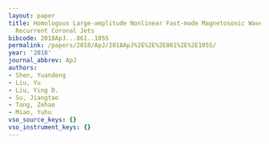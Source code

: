 ```yaml
---
layout: paper
title: Homologous Large-amplitude Nonlinear Fast-mode Magnetosonic Waves Driven by
  Recurrent Coronal Jets
bibcode: 2018ApJ...861..105S
permalink: /papers/2018/ApJ/2018ApJ%2E%2E%2E861%2E%2E105S/
year: '2018'
journal_abbrev: ApJ
authors:
- Shen, Yuandeng
- Liu, Yu
- Liu, Ying D.
- Su, Jiangtao
- Tang, Zehao
- Miao, Yuhu
vso_source_keys: {}
vso_instrument_keys: {}
---
```

